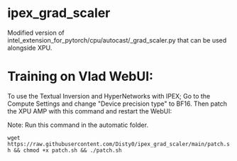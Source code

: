 # ipex_grad_scaler
Modified version of intel_extension_for_pytorch/cpu/autocast/_grad_scaler.py that can be used alongside XPU.

# Training on Vlad WebUI:
To use the Textual Inversion and HyperNetworks with IPEX; 
Go to the Compute Settings and change "Device precision type" to BF16.
Then patch the XPU AMP with this command and restart the WebUI:

Note: Run this command in the automatic folder.

``wget https://raw.githubusercontent.com/Disty0/ipex_grad_scaler/main/patch.sh && chmod +x patch.sh && ./patch.sh``
